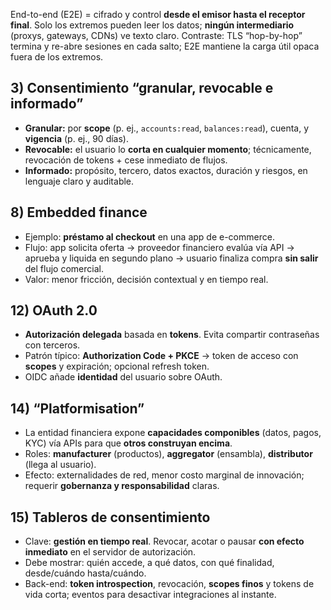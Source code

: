 End-to-end (E2E) = cifrado y control **desde el emisor hasta el receptor final**. Solo los extremos pueden leer los datos; **ningún intermediario** (proxys, gateways, CDNs) ve texto claro. Contraste: TLS “hop-by-hop” termina y re-abre sesiones en cada salto; E2E mantiene la carga útil opaca fuera de los extremos.

## 3) Consentimiento “granular, revocable e informado”

* **Granular:** por **scope** (p. ej., `accounts:read`, `balances:read`), cuenta, y **vigencia** (p. ej., 90 días).
* **Revocable:** el usuario lo **corta en cualquier momento**; técnicamente, revocación de tokens + cese inmediato de flujos.
* **Informado:** propósito, tercero, datos exactos, duración y riesgos, en lenguaje claro y auditable.

## 8) Embedded finance

* Ejemplo: **préstamo al checkout** en una app de e-commerce.
* Flujo: app solicita oferta → proveedor financiero evalúa vía API → aprueba y liquida en segundo plano → usuario finaliza compra **sin salir** del flujo comercial.
* Valor: menor fricción, decisión contextual y en tiempo real.

## 12) OAuth 2.0

* **Autorización delegada** basada en **tokens**. Evita compartir contraseñas con terceros.
* Patrón típico: **Authorization Code + PKCE** → token de acceso con **scopes** y expiración; opcional refresh token.
* OIDC añade **identidad** del usuario sobre OAuth.

## 14) “Platformisation”

* La entidad financiera expone **capacidades componibles** (datos, pagos, KYC) vía APIs para que **otros construyan encima**.
* Roles: **manufacturer** (productos), **aggregator** (ensambla), **distributor** (llega al usuario).
* Efecto: externalidades de red, menor costo marginal de innovación; requerir **gobernanza y responsabilidad** claras.

## 15) Tableros de consentimiento

* Clave: **gestión en tiempo real**. Revocar, acotar o pausar **con efecto inmediato** en el servidor de autorización.
* Debe mostrar: quién accede, a qué datos, con qué finalidad, desde/cuándo hasta/cuándo.
* Back-end: **token introspection**, revocación, **scopes finos** y tokens de vida corta; eventos para desactivar integraciones al instante.
